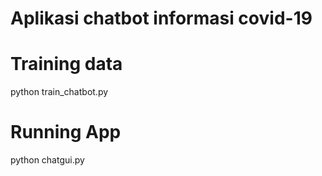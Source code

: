 # Aplikasi chatbot informasi covid-19

# Training data

python train_chatbot.py

# Running App

python chatgui.py
